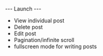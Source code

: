 --- Launch ---
* View individual post
* Delete post
* Edit post
* Pagination/infinite scroll
* fullscreen mode for writing posts
